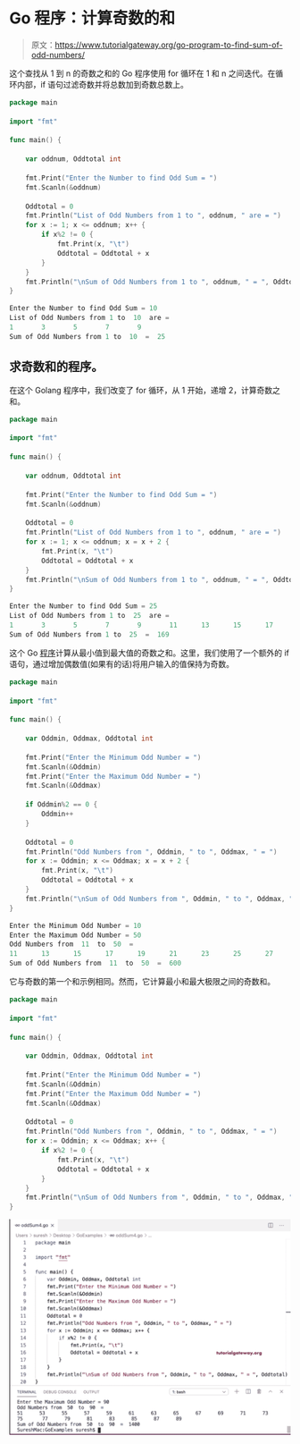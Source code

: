 # Go 程序：计算奇数的和

> 原文：<https://www.tutorialgateway.org/go-program-to-find-sum-of-odd-numbers/>

这个查找从 1 到 n 的奇数之和的 Go 程序使用 for 循环在 1 和 n 之间迭代。在循环内部，if 语句过滤奇数并将总数加到奇数总数上。

```go
package main

import "fmt"

func main() {

    var oddnum, Oddtotal int

    fmt.Print("Enter the Number to find Odd Sum = ")
    fmt.Scanln(&oddnum)

    Oddtotal = 0
    fmt.Println("List of Odd Numbers from 1 to ", oddnum, " are = ")
    for x := 1; x <= oddnum; x++ {
        if x%2 != 0 {
            fmt.Print(x, "\t")
            Oddtotal = Oddtotal + x
        }
    }
    fmt.Println("\nSum of Odd Numbers from 1 to ", oddnum, " = ", Oddtotal)
}
```

```go
Enter the Number to find Odd Sum = 10
List of Odd Numbers from 1 to  10  are = 
1       3       5       7       9
Sum of Odd Numbers from 1 to  10  =  25
```

## 求奇数和的程序。

在这个 Golang 程序中，我们改变了 for 循环，从 1 开始，递增 2，计算奇数之和。

```go
package main

import "fmt"

func main() {

    var oddnum, Oddtotal int

    fmt.Print("Enter the Number to find Odd Sum = ")
    fmt.Scanln(&oddnum)

    Oddtotal = 0
    fmt.Println("List of Odd Numbers from 1 to ", oddnum, " are = ")
    for x := 1; x <= oddnum; x = x + 2 {
        fmt.Print(x, "\t")
        Oddtotal = Oddtotal + x
    }
    fmt.Println("\nSum of Odd Numbers from 1 to ", oddnum, " = ", Oddtotal)
}
```

```go
Enter the Number to find Odd Sum = 25
List of Odd Numbers from 1 to  25  are = 
1       3       5       7       9       11      13      15      17      19      21  23       25
Sum of Odd Numbers from 1 to  25  =  169
```

这个 Go [程序](https://www.tutorialgateway.org/go-programs/)计算从最小值到最大值的奇数之和。这里，我们使用了一个额外的 if 语句，通过增加偶数值(如果有的话)将用户输入的值保持为奇数。

```go
package main

import "fmt"

func main() {

    var Oddmin, Oddmax, Oddtotal int

    fmt.Print("Enter the Minimum Odd Number = ")
    fmt.Scanln(&Oddmin)
    fmt.Print("Enter the Maximum Odd Number = ")
    fmt.Scanln(&Oddmax)

    if Oddmin%2 == 0 {
        Oddmin++
    }

    Oddtotal = 0
    fmt.Println("Odd Numbers from ", Oddmin, " to ", Oddmax, " = ")
    for x := Oddmin; x <= Oddmax; x = x + 2 {
        fmt.Print(x, "\t")
        Oddtotal = Oddtotal + x
    }
    fmt.Println("\nSum of Odd Numbers from ", Oddmin, " to ", Oddmax, " = ", Oddtotal)
}
```

```go
Enter the Minimum Odd Number = 10
Enter the Maximum Odd Number = 50
Odd Numbers from  11  to  50  = 
11      13      15      17      19      21      23      25      27      29      31  33       35      37      39      41      43      45      47      49
Sum of Odd Numbers from  11  to  50  =  600
```

它与奇数的第一个和示例相同。然而，它计算最小和最大极限之间的奇数和。

```go
package main

import "fmt"

func main() {

    var Oddmin, Oddmax, Oddtotal int

    fmt.Print("Enter the Minimum Odd Number = ")
    fmt.Scanln(&Oddmin)
    fmt.Print("Enter the Maximum Odd Number = ")
    fmt.Scanln(&Oddmax)

    Oddtotal = 0
    fmt.Println("Odd Numbers from ", Oddmin, " to ", Oddmax, " = ")
    for x := Oddmin; x <= Oddmax; x++ {
        if x%2 != 0 {
            fmt.Print(x, "\t")
            Oddtotal = Oddtotal + x
        }
    }
    fmt.Println("\nSum of Odd Numbers from ", Oddmin, " to ", Oddmax, " = ", Oddtotal)
}
```

![Golang Program to Find Sum of Odd Numbers 4](img/2af51a29a921bb80cfcb97f5f3c522d5.png)